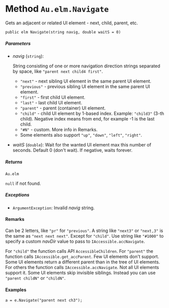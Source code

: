 # Method `Au.elm.Navigate`

Gets an adjacent or related UI element - next, child, parent, etc.

```
public elm Navigate(string navig, double waitS = 0)
```

##### Parameters

- *navig*  (`string`):

    String consisting of one or more navigation direction strings separated by space, like `"parent next child4 first"`.

    - `"next"` - next sibling UI element in the same parent UI element.
    - `"previous"` - previous sibling UI element in the same parent UI element.
    - `"first"` - first child UI element.
    - `"last"` - last child UI element.
    - `"parent"` - parent (container) UI element.
    - `"child"` - child UI element by 1-based index. Example: `"child3"` (3-th child). Negative index means from end, for example -1 is the last child.
    - `"#N"` - custom. More info in Remarks.
    - Some elements also support `"up"`, `"down"`, `"left"`, `"right"`.
- *waitS*  (`double`):
    Wait for the wanted UI element max this number of seconds. Default 0 (don't wait). If negative, waits forever.

##### Returns

`Au.elm`

`null` if not found.

##### Exceptions

- `ArgumentException`:
    Invalid *navig* string.

#### Remarks

Can be 2 letters, like `"pr"` for `"previous"`. A string like `"next3"` or `"next,3"` is the same as `"next next next"`. Except for `"child"`. Use string like `"#1000"` to specify a custom *navDir* value to pass to `IAccessible.accNavigate`.

For `"child"` the function calls API `AccessibleChildren`. For `"parent"` the function calls `IAccessible.get_accParent`. Few UI elements don't support. Some UI elements return a different parent than in the tree of UI elements. For others the function calls `IAccessible.accNavigate`. Not all UI elements support it. Some UI elements skip invisible siblings. Instead you can use `"parent childN"` or `"childN"`.

#### Examples

```
a = e.Navigate("parent next ch3");
```